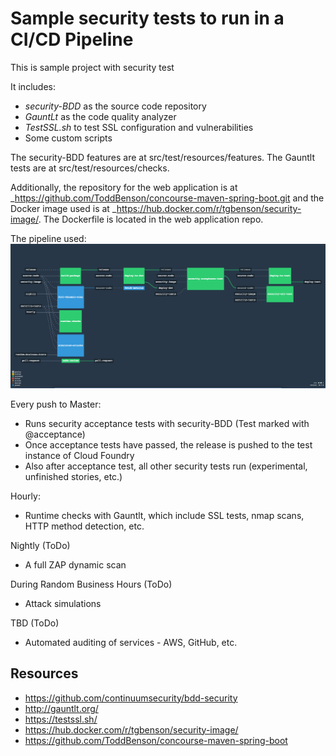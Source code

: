 
# Sample security tests to run in a CI/CD Pipeline

This is sample project with security test  

It includes:
* _security-BDD_ as the source code repository
* _GauntLt_ as the code quality analyzer
* _TestSSL.sh_ to test SSL configuration and vulnerabilities
* Some custom scripts

The security-BDD features are at src/test/resources/features. The Gauntlt
tests are at src/test/resources/checks.
 

Additionally, the repository for the web application is at _https://github.com/ToddBenson/concourse-maven-spring-boot.git and the Docker image used 
 is at _https://hub.docker.com/r/tgbenson/security-image/. The Dockerfile is located in the web application repo.


The pipeline used:
![alt text](https://github.com/ToddBenson/concourse-maven-spring-boot/blob/master/screenshot.png "Example Pipeline")

Every push to Master:

* Runs security acceptance tests with security-BDD (Test marked with @acceptance)
* Once acceptance tests have passed, the release is pushed to the test instance of Cloud Foundry
* Also after acceptance test, all other security tests run (experimental, unfinished stories, etc.)



Hourly:

* Runtime checks with Gauntlt, which include SSL tests, nmap scans, HTTP method detection, etc.


Nightly (ToDo)

* A full ZAP dynamic scan


During Random Business Hours (ToDo)

* Attack simulations


TBD (ToDo)

* Automated auditing of services - AWS, GitHub, etc.


## Resources

- <https://github.com/continuumsecurity/bdd-security>
- <http://gauntlt.org/>
- <https://testssl.sh/>
- <https://hub.docker.com/r/tgbenson/security-image/>
- <https://github.com/ToddBenson/concourse-maven-spring-boot>
